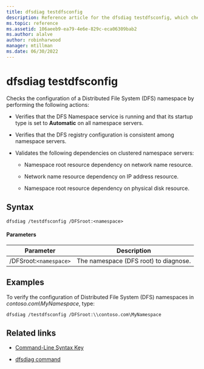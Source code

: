 ```yaml
---
title: dfsdiag testdfsconfig
description: Reference article for the dfsdiag testdfsconfig, which checks the configuration of a Distributed File System (DFS) namespace.
ms.topic: reference
ms.assetid: 106aeeb9-ea79-4e6e-829c-eca06309bab2
ms.author: alalve
author: robinharwood
manager: mtillman
ms.date: 06/30/2022
---
```


# dfsdiag testdfsconfig



Checks the configuration of a Distributed File System (DFS) namespace by performing the following actions:

- Verifies that the DFS Namespace service is running and that its  startup type is set to **Automatic** on all namespace servers.

- Verifies that the DFS registry configuration is consistent among namespace servers.

- Validates the following dependencies on clustered namespace servers:

  - Namespace root resource dependency on network name resource.

  - Network name resource dependency on IP address resource.

  - Namespace root resource dependency on physical disk resource.

## Syntax

```
dfsdiag /testdfsconfig /DFSroot:<namespace>
```

#### Parameters

| Parameter | Description |
| --------- | ----------- |
| /DFSroot:`<namespace>` | The namespace (DFS root) to diagnose. |

## Examples

To verify the configuration of Distributed File System (DFS) namespaces in *contoso.com\MyNamespace*, type:

```
dfsdiag /testdfsconfig /DFSroot:\\contoso.com\MyNamespace
```

## Related links

- [Command-Line Syntax Key](command-line-syntax-key.md)

- [dfsdiag command](dfsdiag.md)

